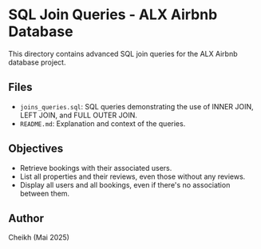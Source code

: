 # SQL Join Queries - ALX Airbnb Database

This directory contains advanced SQL join queries for the ALX Airbnb database project.

## Files
- `joins_queries.sql`: SQL queries demonstrating the use of INNER JOIN, LEFT JOIN, and FULL OUTER JOIN.
- `README.md`: Explanation and context of the queries.

## Objectives
- Retrieve bookings with their associated users.
- List all properties and their reviews, even those without any reviews.
- Display all users and all bookings, even if there's no association between them.

## Author
Cheikh (Mai 2025)
